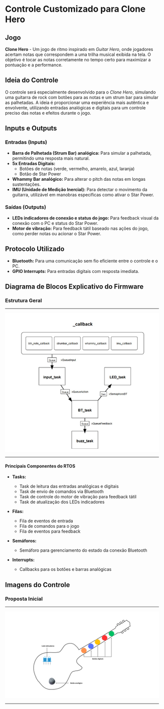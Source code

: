 # Controle Customizado para Clone Hero

## Jogo

**Clone Hero** - Um jogo de ritmo inspirado em *Guitar Hero*, onde jogadores acertam notas que correspondem a uma trilha musical exibida na tela. O objetivo é tocar as notas corretamente no tempo certo para maximizar a pontuação e a performance.

## Ideia do Controle

O controle será especialmente desenvolvido para o *Clone Hero*, simulando uma guitarra de rock com botões para as notas e um strum bar para simular as palhetadas. A ideia é proporcionar uma experiência mais autêntica e envolvente, utilizando entradas analógicas e digitais para um controle preciso das notas e efeitos durante o jogo.

## Inputs e Outputs

### **Entradas (Inputs)**

- **Barra de Palhetada (Strum Bar) analógica:** Para simular a palhetada, permitindo uma resposta mais natural.
- **5x Entradas Digitais:**
  - Botões de notas (verde, vermelho, amarelo, azul, laranja)
  - Botão de Star Power
- **Whammy Bar analógico:** Para alterar o pitch das notas em longas sustentações.
- **IMU (Unidade de Medição Inercial):** Para detectar o movimento da guitarra, utilizável em manobras específicas como ativar o Star Power.

### **Saídas (Outputs)**

- **LEDs indicadores de conexão e status do jogo:** Para feedback visual da conexão com o PC e status do Star Power.
- **Motor de vibração:** Para feedback tátil baseado nas ações do jogo, como perder notas ou acionar o Star Power.

## Protocolo Utilizado

- **Bluetooth:** Para uma comunicação sem fio eficiente entre o controle e o PC.
- **GPIO Interrupts:** Para entradas digitais com resposta imediata.

## Diagrama de Blocos Explicativo do Firmware

### **Estrutura Geral**

---

![Estrutura](diagrama.jpg)

---

#### **Principais Componentes do RTOS**

- **Tasks:**

  - Task de leitura das entradas analógicas e digitais
  - Task de envio de comandos via Bluetooth
  - Task de controle do motor de vibração para feedback tátil
  - Task de atualização dos LEDs indicadores
- **Filas:**

  - Fila de eventos de entrada
  - Fila de comandos para o jogo
  - Fila de eventos para feedback
- **Semáforos:**

  - Semáforo para gerenciamento do estado da conexão Bluetooth
- **Interrupts:**

  - Callbacks para os botões e barras analógicas

## Imagens do Controle

### **Proposta Inicial**

---

![Proposta](visual.png)

---

